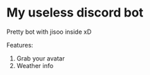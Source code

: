 # My useless discord bot
Pretty bot with jisoo inside xD

Features:
1. Grab your avatar
2. Weather info

